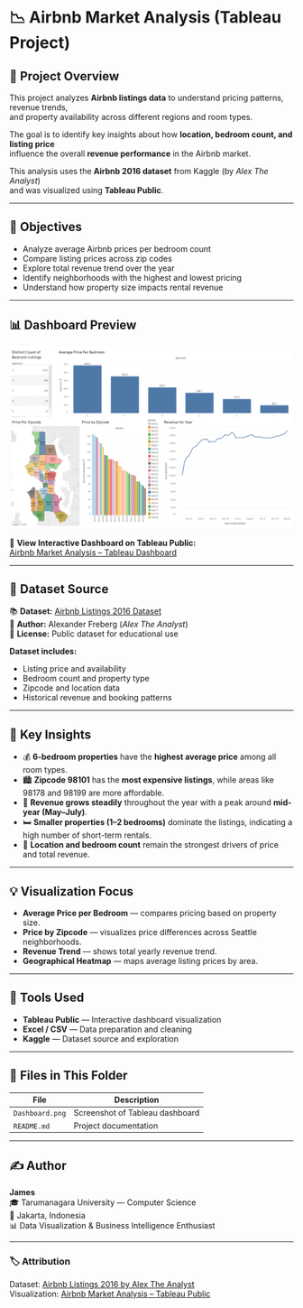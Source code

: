 # 📉 Airbnb Market Analysis (Tableau Project)

## 📘 Project Overview
This project analyzes **Airbnb listings data** to understand pricing patterns, revenue trends,  
and property availability across different regions and room types.

The goal is to identify key insights about how **location, bedroom count, and listing price**  
influence the overall **revenue performance** in the Airbnb market.

This analysis uses the **Airbnb 2016 dataset** from Kaggle (by *Alex The Analyst*)  
and was visualized using **Tableau Public**.

---

## 🎯 Objectives
- Analyze average Airbnb prices per bedroom count  
- Compare listing prices across zip codes  
- Explore total revenue trend over the year  
- Identify neighborhoods with the highest and lowest pricing  
- Understand how property size impacts rental revenue  

---

## 📊 Dashboard Preview
![Dashboard Preview](Dashboard.png)

🔗 **View Interactive Dashboard on Tableau Public:**  
[Airbnb Market Analysis – Tableau Dashboard](https://public.tableau.com/app/profile/james.anderson1890/viz/AirBnBProject_17610546662080/Dashboard1?publish=yes)

---

## 💾 Dataset Source
📚 **Dataset:** [Airbnb Listings 2016 Dataset](https://www.kaggle.com/datasets/alexanderfreberg/airbnb-listings-2016-dataset)  
👤 **Author:** Alexander Freberg (*Alex The Analyst*)  
📄 **License:** Public dataset for educational use  

**Dataset includes:**
- Listing price and availability  
- Bedroom count and property type  
- Zipcode and location data  
- Historical revenue and booking patterns  

---

## 🧠 Key Insights
- 💰 **6-bedroom properties** have the **highest average price** among all room types.  
- 🏙️ **Zipcode 98101** has the **most expensive listings**, while areas like 98178 and 98199 are more affordable.  
- 📆 **Revenue grows steadily** throughout the year with a peak around **mid-year (May–July)**.  
- 🛏️ **Smaller properties (1–2 bedrooms)** dominate the listings, indicating a high number of short-term rentals.  
- 📍 **Location and bedroom count** remain the strongest drivers of price and total revenue.

---

## 💡 Visualization Focus
- **Average Price per Bedroom** — compares pricing based on property size.  
- **Price by Zipcode** — visualizes price differences across Seattle neighborhoods.  
- **Revenue Trend** — shows total yearly revenue trend.  
- **Geographical Heatmap** — maps average listing prices by area.  

---

## 🧰 Tools Used
- **Tableau Public** — Interactive dashboard visualization  
- **Excel / CSV** — Data preparation and cleaning  
- **Kaggle** — Dataset source and exploration  

---

## 📂 Files in This Folder
| File | Description |
|------|--------------|
| `Dashboard.png` | Screenshot of Tableau dashboard |
| `README.md` | Project documentation |

---

## ✍️ Author
**James**  
🎓 Tarumanagara University — Computer Science  
📍 Jakarta, Indonesia  
📊 Data Visualization & Business Intelligence Enthusiast  

---

### 🏷️ Attribution
Dataset: [Airbnb Listings 2016 by Alex The Analyst](https://www.kaggle.com/datasets/alexanderfreberg/airbnb-listings-2016-dataset)  
Visualization: [Airbnb Market Analysis – Tableau Public](https://public.tableau.com/app/profile/james.anderson1890/viz/AirBnBProject_17610546662080/Dashboard1?publish=yes)
